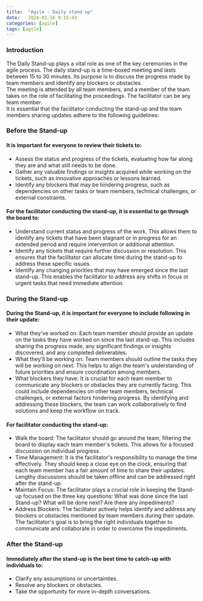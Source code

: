 ```yaml
---
title:  "Agile - Daily stand up"
date:   2024-03-16 9:15:43
categories: [agile]
tags: [agile]	
---
```

<h3>Introduction</h3>
<p>
The Daily Stand-up plays a vital role as one of the key ceremonies in the agile process. The daily stand-up is a time-boxed meeting and lasts between 15 to 30 minutes. Its purpose is to discuss the progress made by team members and identify any blockers or obstacles.
<br/>
The meeting is attended by all team members, and a member of the team takes on the role of facilitating the proceedings. The facilitator can be any team member.
<br/>
It is essential that the facilitator conducting the stand-up and the team members sharing updates adhere to the following guidelines:
</p>

<h3>Before the Stand-up</h3>
<h4>It is important for everyone to review their tickets to:</h4>
<ul>
<li>Assess the status and progress of the tickets, evaluating how far along they are and what still needs to be done.</li>
<li>Gather any valuable findings or insights acquired while working on the tickets, such as innovative approaches or lessons learned.</li>
<li>Identify any blockers that may be hindering progress, such as dependencies on other tasks or team members, technical challenges, or external constraints.</li>
</ul>
<h4>For the facilitator conducting the stand-up, it is essential to go through the board to:</h4>
<ul>
<li>Understand current status and progress of the work. This allows them to identify any tickets that have been stagnant or in progress for an extended period and require intervention or additional attention.</li>
<li>Identify any tickets that require further discussion or resolution. This ensures that the facilitator can allocate time during the stand-up to address these specific issues.</li>
<li>Identify any changing priorities that may have emerged since the last stand-up. This enables the facilitator to address any shifts in focus or urgent tasks that need immediate attention.</li>
</ul>

<h3>During the Stand-up</h3>
<h4>During the Stand-up, it is important for everyone to include following in their update:</h4>
<ul>
<li>What they've worked on: Each team member should provide an update on the tasks they have worked on since the last stand-up. This includes sharing the progress made, any significant findings or insights discovered, and any completed deliverables.</li>
<li>What they'll be working on: Team members should outline the tasks they will be working on next. This helps to align the team's understanding of future priorities and ensure coordination among members.</li>
<li>What blockers they have: It is crucial for each team member to communicate any blockers or obstacles they are currently facing. This could include dependencies on other team members, technical challenges, or external factors hindering progress. By identifying and addressing these blockers, the team can work collaboratively to find solutions and keep the workflow on track.</li>
</ul>
<h4>For facilitator conducting the stand-up:</h4>
<ul>
<li>Walk the board: The facilitator should go around the team, filtering the board to display each team member's tickets. This allows for a focused discussion on individual progress.</li>
<li>Time Management: It is the facilitator's responsibility to manage the time effectively. They should keep a close eye on the clock, ensuring that each team member has a fair amount of time to share their updates. Lengthy discussions should be taken offline and can be addressed right after the stand-up.</li>
<li>Maintain Focus: The facilitator plays a crucial role in keeping the Stand-up focused on the three key questions: What was done since the last Stand-up? What will be done next? Are there any impediments?</li>
<li>Address Blockers: The facilitator actively helps identify and address any blockers or obstacles mentioned by team members during their update. The facilitator's goal is to bring the right individuals together to communicate and collaborate in order to overcome the impediments.</li>
</ul>

<h3>After the Stand-up</h3>
<h4>Immediately after the stand-up is the best time to catch-up with individuals to:</h4>
<ul>
<li>Clarify any assumptions or uncertainties.</li>
<li>Resolve any blockers or obstacles.</li> 
<li>Take the opportunity for more in-depth conversations.</li>
</ul>


